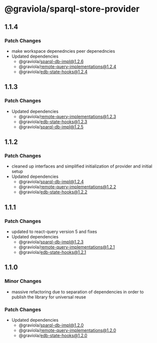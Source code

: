 # @graviola/sparql-store-provider

## 1.1.4

### Patch Changes

- make workspace depenedncies peer depenedncies
- Updated dependencies
  - @graviola/sparql-db-impl@1.2.6
  - @graviola/remote-query-implementations@1.2.4
  - @graviola/edb-state-hooks@1.2.4

## 1.1.3

### Patch Changes

- Updated dependencies
  - @graviola/remote-query-implementations@1.2.3
  - @graviola/edb-state-hooks@1.2.3
  - @graviola/sparql-db-impl@1.2.5

## 1.1.2

### Patch Changes

- cleaned up interfaces and simplified initialization of provider and initial setup
- Updated dependencies
  - @graviola/sparql-db-impl@1.2.4
  - @graviola/remote-query-implementations@1.2.2
  - @graviola/edb-state-hooks@1.2.2

## 1.1.1

### Patch Changes

- updated to react-query version 5 and fixes
- Updated dependencies
  - @graviola/sparql-db-impl@1.2.3
  - @graviola/remote-query-implementations@1.2.1
  - @graviola/edb-state-hooks@1.2.1

## 1.1.0

### Minor Changes

- massive refactoring due to separation of dependencies in order to publish the library for universal reuse

### Patch Changes

- Updated dependencies
  - @graviola/sparql-db-impl@1.2.0
  - @graviola/remote-query-implementations@1.2.0
  - @graviola/edb-state-hooks@1.2.0
